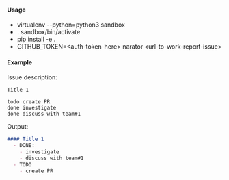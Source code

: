 #### Usage

  - virtualenv --python=python3 sandbox
  - . sandbox/bin/activate
  - pip install -e .
  - GITHUB_TOKEN=\<auth-token-here> narator \<url-to-work-report-issue>

#### Example

Issue description:

```
Title 1

todo create PR
done investigate
done discuss with team#1
```

Output:

```markdown
#### Title 1
  - DONE:
    - investigate
    - discuss with team#1
  - TODO
    - create PR
```
